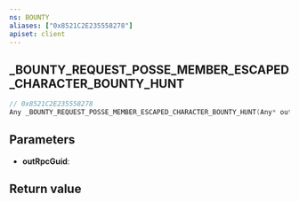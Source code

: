 ```yaml
---
ns: BOUNTY
aliases: ["0x8521C2E235558278"]
apiset: client
---
```

## _BOUNTY_REQUEST_POSSE_MEMBER_ESCAPED_CHARACTER_BOUNTY_HUNT

```c
// 0x8521C2E235558278
Any _BOUNTY_REQUEST_POSSE_MEMBER_ESCAPED_CHARACTER_BOUNTY_HUNT(Any* outRpcGuid);
```


## Parameters
* **outRpcGuid**:

## Return value